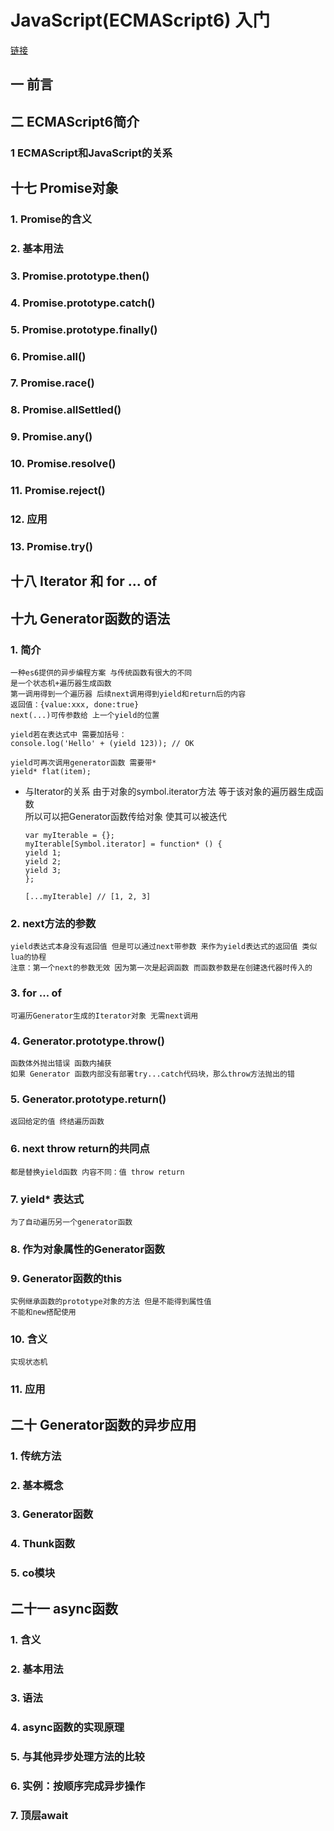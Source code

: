 # JavaScript(ECMAScript6) 入门 
[链接](https://es6.ruanyifeng.com/#README)


## 一 前言 



## 二 ECMAScript6简介

### 1 ECMAScript和JavaScript的关系



## 十七 Promise对象

### 1. Promise的含义


### 2. 基本用法


### 3. Promise.prototype.then()


### 4. Promise.prototype.catch()

### 5. Promise.prototype.finally()

### 6. Promise.all()

### 7. Promise.race()

### 8. Promise.allSettled()

### 9. Promise.any()

### 10. Promise.resolve()

### 11. Promise.reject()

### 12. 应用

### 13. Promise.try()





## 十八 Iterator 和 for ... of


## 十九 Generator函数的语法
### 1. 简介
    一种es6提供的异步编程方案 与传统函数有很大的不同  
    是一个状态机+遍历器生成函数  
    第一调用得到一个遍历器 后续next调用得到yield和return后的内容  
    返回值：{value:xxx, done:true}  
    next(...)可传参数给 上一个yield的位置  

    yield若在表达式中 需要加括号：  
    console.log('Hello' + (yield 123)); // OK

    yield可再次调用generator函数 需要带*
    yield* flat(item);

* 与Iterator的关系
    由于对象的symbol.iterator方法 等于该对象的遍历器生成函数  
    所以可以把Generator函数传给对象 使其可以被迭代
    ```
    var myIterable = {};
    myIterable[Symbol.iterator] = function* () {
    yield 1;
    yield 2;
    yield 3;
    };

    [...myIterable] // [1, 2, 3]
    ```


### 2. next方法的参数
    yield表达式本身没有返回值 但是可以通过next带参数 来作为yield表达式的返回值 类似lua的协程
    注意：第一个next的参数无效 因为第一次是起调函数 而函数参数是在创建迭代器时传入的  

### 3. for ... of
    可遍历Generator生成的Iterator对象 无需next调用

### 4. Generator.prototype.throw()
    函数体外抛出错误 函数内捕获
    如果 Generator 函数内部没有部署try...catch代码块，那么throw方法抛出的错

### 5. Generator.prototype.return()
    返回给定的值 终结遍历函数

### 6. next throw return的共同点
    都是替换yield函数 内容不同：值 throw return

### 7. yield* 表达式
    为了自动遍历另一个generator函数

### 8. 作为对象属性的Generator函数
### 9. Generator函数的this
    实例继承函数的prototype对象的方法 但是不能得到属性值
    不能和new搭配使用  

### 10. 含义
    实现状态机
    
### 11. 应用



## 二十 Generator函数的异步应用
### 1. 传统方法
### 2. 基本概念
### 3. Generator函数
### 4. Thunk函数
### 5. co模块


## 二十一 async函数
### 1. 含义
### 2. 基本用法
### 3. 语法
### 4. async函数的实现原理
### 5. 与其他异步处理方法的比较
### 6. 实例：按顺序完成异步操作
### 7. 顶层await









